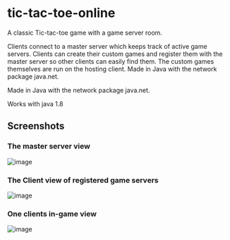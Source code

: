 # tic-tac-toe-online
A classic Tic-tac-toe game with a game server room.

Clients connect to a master server which keeps track of active game servers. Clients can create their custom games and register them with the master server so other clients can easily find them. The custom games themselves are run on the hosting client. Made in Java with the network package java.net.

 Made in Java with the network package java.net.
                    

Works with java 1.8

## Screenshots

### The master server view
![image](https://user-images.githubusercontent.com/7015066/31672751-ab9a169a-b35d-11e7-8ec0-8929b183e309.png)

### The Client view of registered game servers
![image](https://user-images.githubusercontent.com/7015066/31672769-b7e70c8c-b35d-11e7-882d-4a1a54018fa3.png)

### One clients in-game view
![image](https://user-images.githubusercontent.com/7015066/31672774-bbbed9fc-b35d-11e7-82a3-62c6ff683349.png)
